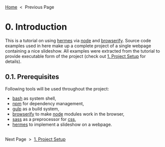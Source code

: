[Home][home] &nbsp;&lt;&nbsp; Previous Page<br>

[home]: /../..

# 0. Introduction

This is a tutorial on using [hermes][hermes] via [node][node] and [browserify][browserify].
Source code examples used in here make up a complete project of&nbsp;a&nbsp;single webpage
containing a nice slideshow. All examples were extracted from the tutorial to provide
executable form of&nbsp;the project (check out [1. Project Setup][setup] for details).

## 0.1. Prerequisites

Following tools will be used throughout the project:

 * [bash][bash] as system shell,
 * [npm][npm] for dependency management,
 * [gulp][gulp] as a build system,
 * [browserify][browserify] to make [node][node] modules work in the browser,
 * [sass][sass] as a preprocessor for [css][css],
 * [hermes][hermes] to implement a slideshow on a webpage.

[bash]: https://en.wikipedia.org/wiki/Bash_(Unix_shell)
[npm]: https://docs.npmjs.com/getting-started/what-is-npm
[gulp]: https://github.com/gulpjs/gulp
[browserify]: https://github.com/substack/node-browserify
[node]: https://nodejs.org/en/
[sass]: https://github.com/sass/sass
[css]: https://developer.mozilla.org/en-US/docs/Web/CSS
[hermes]: https://github.com/webfront-toolkit/hermes

&nbsp;<br>
Next Page &nbsp;&gt;&nbsp; [1. Project Setup][setup]

[setup]: 1_setup.sh.md
